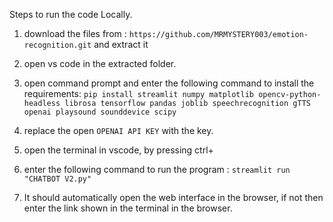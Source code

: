Steps to run the code Locally.

1. download the files from : `https://github.com/MRMYSTERY003/emotion-recognition.git` and extract it

2. open vs code in the extracted folder. 

3. open command prompt and enter the following command to install the requirements:
	```pip install streamlit numpy matplotlib opencv-python-headless librosa tensorflow pandas joblib speechrecognition gTTS openai playsound sounddevice scipy```

4. replace the open `OPENAI API KEY`  with the key.

5. open the terminal in vscode, by pressing ctrl+

6. enter the following command to run the program :
	```streamlit run "CHATBOT V2.py"```

7. It should automatically open the web interface in the browser, if not then enter the link shown in the terminal in the browser.
